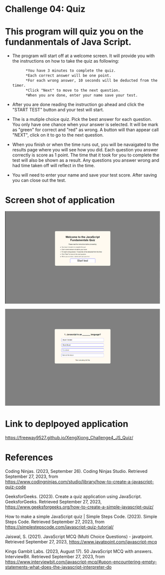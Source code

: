 # Challenge 04: Quiz

# This program will quiz you on the fundanmentals of Java Script.

* The program will start off at a welcome screen. It will provide you with the instructions on how
to take the quiz as following:

            *You have 3 minutes to complete the quiz.
            *Each correct answer will be one point.
            *For each wrong answer, 10 seconds will be deducted from the timer.
            *Click "Next" to move to the next question.
            *When you are done, enter your name save your test.

* After you are done reading the instruction go ahead and click the "START TEST" button and your test will start.

* The is a mutiple choice quiz. Pick the best answer for each question. You only have one chance when your answer is selected. It will be mark as "green" for correct and "red" as wrong. A button will than appear call "NEXT", click on it to go to the next question. 

* When you finish or when the time runs out, you will be navaigated to the results page where you will see how you did. Each question you answer correctly is score as 1 point. The time that it took for you to complete the test will also be shown as a result. Any questions you answer wrong and had time taken off will reflect in the time. 

* You will need to enter your name and save your test score. After saving you can close out the test.

# Screen shot of application

![Alt text](assets/image/WelcomePage.png)

![Alt text](assets/image/Quiz.png)



# Link to deplpoyed application

https://freeway9527.github.io/XengXiong_Challenge4_JS_Quiz/



# References 

Coding Ninjas. (2023, September 26). Coding Ninjas Studio. Retrieved September 27, 2023, from https://www.codingninjas.com/studio/library/how-to-create-a-javascript-quiz-code

GeeksforGeeks. (2023). Create a quiz application using JavaScript. GeeksforGeeks. Retrieved September 27, 2023, https://www.geeksforgeeks.org/how-to-create-a-simple-javascript-quiz/

How to make a simple JavaScript quiz  |  Simple Steps Code. (2023). Simple Steps Code. Retrieved September 27, 2023, from https://simplestepscode.com/javascript-quiz-tutorial/

Jaiswal, S. (2021). JavaScript MCQ (Multi Choice Questions) - javatpoint. Retrieved September 27, 2023, https://www.javatpoint.com/javascript-mcq 

Kings Gambit Labs. (2023, August 17). 50 JavaScript MCQ with answers. InterviewBit. Retrieved September 27, 2023, from https://www.interviewbit.com/javascript-mcq/#upon-encountering-empty-statements-what-does-the-javascript-interpreter-do




